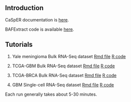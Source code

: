 Introduction
----------

CaSpER documentation is [here](http://rpubs.com/akdess/472217).
 
BAFExtract code is available [here](https://github.com/akdess/BAFExtract).

Tutorials
----------

1. Yale meningioma Bulk RNA-Seq dataset [Rmd file](http://rpubs.com/akdes/505840) 
[R code](https://github.com/akdess/CaSpER/blob/master/demo/meningioma.R)

2. TCGA-GBM Bulk RNA-Seq dataset [Rmd file](http://rpubs.com/akdes/505837) 
[R code](https://github.com/akdess/CaSpER/blob/master/demo/tcga_GBM.R)

3. TCGA-BRCA Bulk RNA-Seq dataset [Rmd file](http://rpubs.com/akdes/505839) 
[R code](https://github.com/akdess/CaSpER/blob/master/demo/tcga_BRCA.R)

4. GBM Single-cell RNA-Seq dataset [Rmd file](http://rpubs.com/akdes/505838)
[R code](https://github.com/akdess/CaSpER/blob/master/demo/sCellGBM.R)

Each run generally takes about 5-30 minutes. 

